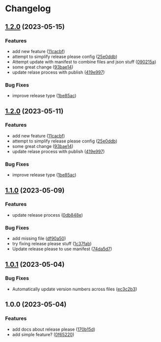 # Changelog

## [1.2.0](https://github.com/christopherhex/gh-actions-playground/compare/v1.1.0...v1.2.0) (2023-05-15)


### Features

* add new feature ([11cacbf](https://github.com/christopherhex/gh-actions-playground/commit/11cacbf9057c56d83f7e7bcf49e0f1ca67e6f21f))
* attempt to simplify release please config ([25e0ddb](https://github.com/christopherhex/gh-actions-playground/commit/25e0ddbaac982f9b7d220066f6a45b0b1a187271))
* Attempt update with manifest to combine files and json stuff ([090215a](https://github.com/christopherhex/gh-actions-playground/commit/090215a41a995685699dcf72f20c94d6dac6f819))
* some great change ([93bae14](https://github.com/christopherhex/gh-actions-playground/commit/93bae14d2aba0b0ac50afe25f0d9f1cc0b65eb7b))
* update relase process with publish ([419e997](https://github.com/christopherhex/gh-actions-playground/commit/419e997267b5f8ee54817745551624f4c3a11e49))


### Bug Fixes

* improve release type ([1be85ac](https://github.com/christopherhex/gh-actions-playground/commit/1be85ac734836bc13b198bede635f980e258953d))

## [1.2.0](https://github.com/christopherhex/gh-actions-playground/compare/v1.1.0...v1.2.0) (2023-05-11)


### Features

* add new feature ([11cacbf](https://github.com/christopherhex/gh-actions-playground/commit/11cacbf9057c56d83f7e7bcf49e0f1ca67e6f21f))
* attempt to simplify release please config ([25e0ddb](https://github.com/christopherhex/gh-actions-playground/commit/25e0ddbaac982f9b7d220066f6a45b0b1a187271))
* some great change ([93bae14](https://github.com/christopherhex/gh-actions-playground/commit/93bae14d2aba0b0ac50afe25f0d9f1cc0b65eb7b))
* update relase process with publish ([419e997](https://github.com/christopherhex/gh-actions-playground/commit/419e997267b5f8ee54817745551624f4c3a11e49))


### Bug Fixes

* improve release type ([1be85ac](https://github.com/christopherhex/gh-actions-playground/commit/1be85ac734836bc13b198bede635f980e258953d))

## [1.1.0](https://github.com/christopherhex/gh-actions-playground/compare/v1.0.1...v1.1.0) (2023-05-09)


### Features

* update release process ([0db848e](https://github.com/christopherhex/gh-actions-playground/commit/0db848e1b9d1a8df932f58b684d0b6b09bf4a9d2))


### Bug Fixes

* add missing file ([df90a50](https://github.com/christopherhex/gh-actions-playground/commit/df90a50bb8f27d94c0568a439fe70535d0a8944d))
* try fixing release please stuff ([1c37fab](https://github.com/christopherhex/gh-actions-playground/commit/1c37fab53d78f708344a1325e3cf30c2be9f7ba7))
* Update release please to use manifest ([74da5d7](https://github.com/christopherhex/gh-actions-playground/commit/74da5d7d307148fe88014a0e9c88969b0e6d8038))

## [1.0.1](https://github.com/christopherhex/gh-actions-playground/compare/v1.0.0...v1.0.1) (2023-05-04)


### Bug Fixes

* Automatically update version numbers across files ([ec3c2b3](https://github.com/christopherhex/gh-actions-playground/commit/ec3c2b328baf2a658646a7923de2de683ae3a61c))

## 1.0.0 (2023-05-04)


### Features

* add docs about release please ([170b15d](https://github.com/christopherhex/gh-actions-playground/commit/170b15d1d8ce9069ec29bb56867c2a0c8822b8a1))
* add simple feature? ([0f65220](https://github.com/christopherhex/gh-actions-playground/commit/0f652206a07e8b69ce18e53098d5d50bd330e04a))
